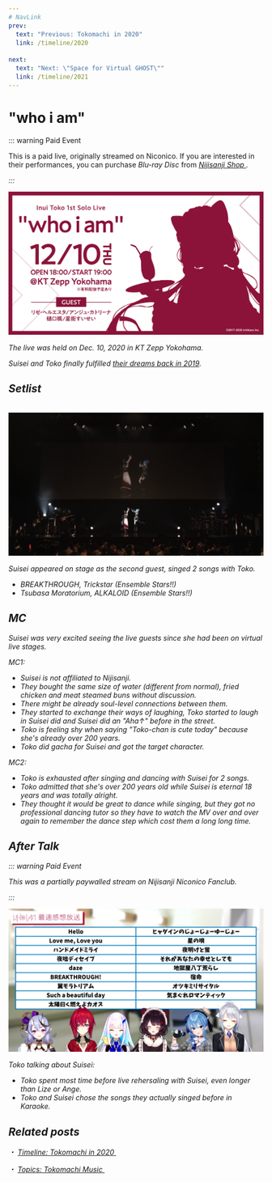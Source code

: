 ```yaml
---
# NavLink
prev:
  text: "Previous: Tokomachi in 2020"
  link: /timeline/2020

next:
  text: "Next: \"Space for Virtual GHOST\""
  link: /timeline/2021
---
```


# "who i am"

::: warning Paid Event

This is a paid live, originally streamed on Niconico. If you are interested in their performances, you can purchase *Blu-ray Disc* from [<i class="fa-solid fa-compact-disc" /> Nijisanji Shop ](https://shop.nijisanji.jp/s/niji/item/detail/NJSJ-026).

:::

<img src="./whoiam.jpg" />

The live was held on Dec. 10, 2020 in KT Zepp Yokohama.

Suisei and Toko finally fulfilled [their dreams back in 2019](/timeline/2019/#_2019-06-08).

## Setlist

<br>
<img src="./whoiam_02.jpg" />

Suisei appeared on stage as the second guest, singed 2 songs with Toko.
- BREAKTHROUGH, Trickstar (Ensemble Stars!!)
- Tsubasa Moratorium, ALKALOID (Ensemble Stars!!)

## MC

Suisei was very excited seeing the live guests since she had been on virtual live stages.

MC1:
- Suisei is not affiliated to Nijisanji.
- They bought the same size of water (different from normal), fried chicken and meat steamed buns without discussion.
- There might be already soul-level connections between them.
- They started to exchange their ways of laughing, Toko started to laugh in Suisei did and Suisei did an "Aha↑" before in the street.
- Toko is feeling shy when saying "Toko-chan is cute today" because she's already over 200 years.
- Toko did gacha for Suisei and got the target character.

MC2:
- Toko is exhausted after singing and dancing with Suisei for 2 songs.
- Toko admitted that she's over 200 years old while Suisei is eternal 18 years and was totally alright.
- They thought it would be great to dance while singing, but they got no professional dancing tutor so they have to watch the MV over and over again to remember the dance step which cost them a long long time.

## After Talk

::: warning Paid Event

This was a partially paywalled stream on Nijisanji Niconico Fanclub.

:::

<img src="./whoiam_03.jpg" />

Toko talking about Suisei:
- Toko spent most time before live rehersaling with Suisei, even longer than Lize or Ange.
- Toko and Suisei chose the songs they actually singed before in Karaoke.

## Related posts

・ [<i class="fa-solid fa-calendar-days" /> *Timeline: Tokomachi in 2020* ](/timeline/2020/#inui-toko-1st-solo-live-who-i-am) &nbsp; <i class="fa-solid fa-arrow-right-from-bracket"></i>

・ [<i class="fa-solid fa-microphone-lines" /> *Topics: Tokomachi Music* ](/topics/music/) &nbsp; <i class="fa-solid fa-arrow-right-from-bracket"></i>

<!-- FontAwesome Script -->

<link rel="stylesheet" href="https://cdn.jsdelivr.net/npm/@fortawesome/fontawesome-free@6.0.0/css/all.min.css" crossorigin="anonymous">